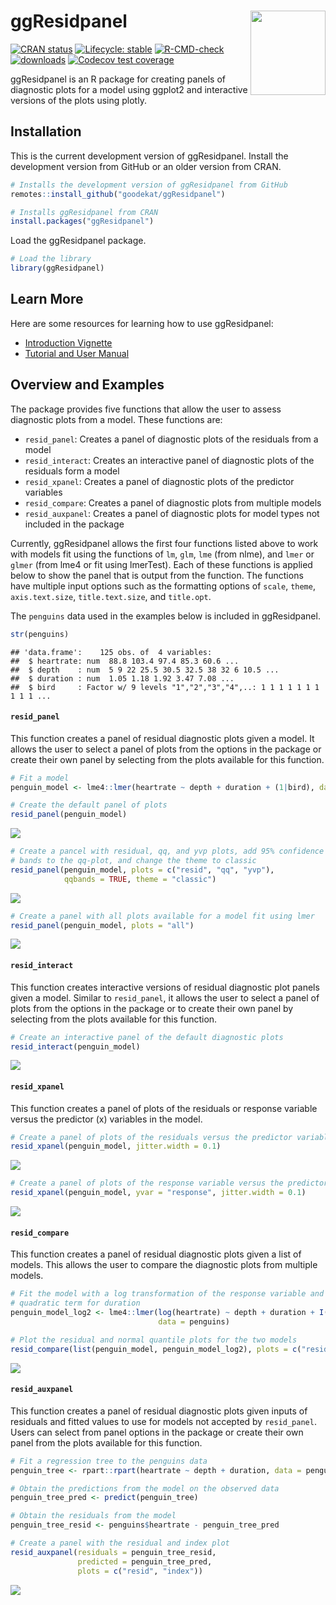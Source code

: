 
# ggResidpanel <img align="right" width="120" height="135" src="man/figures/logo.png">

<!-- badges: start -->

[![CRAN
status](https://www.r-pkg.org/badges/version/ggResidpanel)](https://CRAN.R-project.org/package=ggResidpanel)
[![Lifecycle:
stable](https://img.shields.io/badge/lifecycle-stable-brightgreen.svg)](https://lifecycle.r-lib.org/articles/stages.html#stable)
[![R-CMD-check](https://github.com/goodekat/ggResidpanel/actions/workflows/R-CMD-check.yaml/badge.svg)](https://github.com/goodekat/ggResidpanel/actions/workflows/R-CMD-check.yaml)
[![downloads](https://cranlogs.r-pkg.org/badges/ggResidpanel)](https://cran.rstudio.com/web/packages/ggResidpanel/index.html)
[![Codecov test
coverage](https://codecov.io/gh/goodekat/ggResidpanel/graph/badge.svg)](https://app.codecov.io/gh/goodekat/ggResidpanel)
<!-- badges: end -->

ggResidpanel is an R package for creating panels of diagnostic plots for
a model using ggplot2 and interactive versions of the plots using
plotly.

## Installation

This is the current development version of ggResidpanel. Install the
development version from GitHub or an older version from CRAN.

``` r
# Installs the development version of ggResidpanel from GitHub
remotes::install_github("goodekat/ggResidpanel")

# Installs ggResidpanel from CRAN
install.packages("ggResidpanel")
```

Load the ggResidpanel package.

``` r
# Load the library
library(ggResidpanel)
```

## Learn More

Here are some resources for learning how to use ggResidpanel:

- [Introduction
  Vignette](https://goodekat.github.io/ggResidpanel/articles/introduction.html)
- [Tutorial and User
  Manual](https://goodekat.github.io/ggResidpanel-tutorial/tutorial.html)

## Overview and Examples

The package provides five functions that allow the user to assess
diagnostic plots from a model. These functions are:

- `resid_panel`: Creates a panel of diagnostic plots of the residuals
  from a model
- `resid_interact`: Creates an interactive panel of diagnostic plots of
  the residuals form a model
- `resid_xpanel`: Creates a panel of diagnostic plots of the predictor
  variables
- `resid_compare`: Creates a panel of diagnostic plots from multiple
  models
- `resid_auxpanel`: Creates a panel of diagnostic plots for model types
  not included in the package

Currently, ggResidpanel allows the first four functions listed above to
work with models fit using the functions of `lm`, `glm`, `lme` (from
nlme), and `lmer` or `glmer` (from lme4 or fit using lmerTest). Each of
these functions is applied below to show the panel that is output from
the function. The functions have multiple input options such as the
formatting options of `scale`, `theme`, `axis.text.size`,
`title.text.size`, and `title.opt`.

The `penguins` data used in the examples below is included in
ggResidpanel.

``` r
str(penguins)
```

    ## 'data.frame':    125 obs. of  4 variables:
    ##  $ heartrate: num  88.8 103.4 97.4 85.3 60.6 ...
    ##  $ depth    : num  5 9 22 25.5 30.5 32.5 38 32 6 10.5 ...
    ##  $ duration : num  1.05 1.18 1.92 3.47 7.08 ...
    ##  $ bird     : Factor w/ 9 levels "1","2","3","4",..: 1 1 1 1 1 1 1 1 1 1 ...

#### `resid_panel`

This function creates a panel of residual diagnostic plots given a
model. It allows the user to select a panel of plots from the options in
the package or create their own panel by selecting from the plots
available for this function.

``` r
# Fit a model
penguin_model <- lme4::lmer(heartrate ~ depth + duration + (1|bird), data = penguins)

# Create the default panel of plots
resid_panel(penguin_model)
```

![](man/figures/readme-unnamed-chunk-4-1.png)<!-- -->

``` r
# Create a pancel with residual, qq, and yvp plots, add 95% confidence interval 
# bands to the qq-plot, and change the theme to classic
resid_panel(penguin_model, plots = c("resid", "qq", "yvp"), 
            qqbands = TRUE, theme = "classic")
```

![](man/figures/readme-unnamed-chunk-4-2.png)<!-- -->

``` r
# Create a panel with all plots available for a model fit using lmer
resid_panel(penguin_model, plots = "all")
```

![](man/figures/readme-unnamed-chunk-4-3.png)<!-- -->

#### `resid_interact`

This function creates interactive versions of residual diagnostic plot
panels given a model. Similar to `resid_panel`, it allows the user to
select a panel of plots from the options in the package or to create
their own panel by selecting from the plots available for this function.

``` r
# Create an interactive panel of the default diagnostic plots
resid_interact(penguin_model)
```

![](man/figures/interact.gif)

#### `resid_xpanel`

This function creates a panel of plots of the residuals or response
variable versus the predictor (x) variables in the model.

``` r
# Create a panel of plots of the residuals versus the predictor variables
resid_xpanel(penguin_model, jitter.width = 0.1)
```

![](man/figures/readme-unnamed-chunk-6-1.png)<!-- -->

``` r
# Create a panel of plots of the response variable versus the predictor variables
resid_xpanel(penguin_model, yvar = "response", jitter.width = 0.1)
```

![](man/figures/readme-unnamed-chunk-6-2.png)<!-- -->

#### `resid_compare`

This function creates a panel of residual diagnostic plots given a list
of models. This allows the user to compare the diagnostic plots from
multiple models.

``` r
# Fit the model with a log transformation of the response variable and a 
# quadratic term for duration
penguin_model_log2 <- lme4::lmer(log(heartrate) ~ depth + duration + I(duration^2) + (1|bird), 
                                 data = penguins)

# Plot the residual and normal quantile plots for the two models
resid_compare(list(penguin_model, penguin_model_log2), plots = c("resid", "qq"))
```

![](man/figures/readme-unnamed-chunk-7-1.png)<!-- -->

#### `resid_auxpanel`

This function creates a panel of residual diagnostic plots given inputs
of residuals and fitted values to use for models not accepted by
`resid_panel`. Users can select from panel options in the package or
create their own panel from the plots available for this function.

``` r
# Fit a regression tree to the penguins data
penguin_tree <- rpart::rpart(heartrate ~ depth + duration, data = penguins)

# Obtain the predictions from the model on the observed data
penguin_tree_pred <- predict(penguin_tree)

# Obtain the residuals from the model
penguin_tree_resid <- penguins$heartrate - penguin_tree_pred

# Create a panel with the residual and index plot
resid_auxpanel(residuals = penguin_tree_resid, 
               predicted = penguin_tree_pred, 
               plots = c("resid", "index"))
```

![](man/figures/readme-unnamed-chunk-8-1.png)<!-- -->
